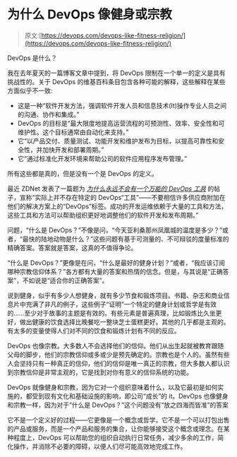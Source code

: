 # 为什么 DevOps 像健身或宗教

> 原文:[https://devops.com/devops-like-fitness-religion/](https://devops.com/devops-like-fitness-religion/)

DevOps 是什么？

我在去年夏天的一篇博客文章中提到，将 DevOps 限制在一个单一的定义是具有挑战性的。关于 DevOps 的维基百科条目包含各种可能的解释，这些解释在某些方面似乎不一致:

*   这是一种“软件开发方法，强调软件开发人员和信息技术(It)操作专业人员之间的沟通、协作和集成。”
*   DevOps 的目标是“最大限度地提高运营流程的可预测性、效率、安全性和可维护性。这个目标通常由自动化来支持。”
*   它“以产品交付、质量测试、功能开发和维护发布为目标，以提高可靠性和安全性，并加快开发和部署周期。”
*   它“通过标准化开发环境来帮助公司的软件应用程序发布管理。”

所有这些都是真的，但是没有一个是 DevOps 的定义。

最近 ZDNet 发表了一篇题为 [*为什么永远不会有一个万能的 DevOps 工具*](https://www.zdnet.com/article/how-to-do-devops-right/) 的帖子，宣称“实际上并不存在特定的 DevOps“工具”——不要相信许多供应商附加在他们的解决方案上的“DevOps”标签。成功的开发运维依赖于大量的工具和方法，这些工具和方法可以帮助组织更好地调整他们的软件开发和发布周期。”

问题，“什么是 DevOps？”不像是问，“今天亚利桑那州凤凰城的温度是多少？”或者，“最快的陆地动物是什么？”这些问题有基于可测量的、不可辩驳的度量标准的精确答案。答案就是答案，这真的不值得争论。

“什么是 DevOps？”更像是在问，“什么是最好的健身计划？”或者，“我应该订阅哪种宗教信仰体系？”各方都有大量的答案和热情的信念。但是，与其说是“正确答案”，不如说是“适合你的正确答案”。

说到健身，似乎有多少人想健身，就有多少节食和锻炼项目。书籍、杂志和商业信息片中充满了非凡的例子，这些例子“证明”一个特定的健身计划或哲学是有效的……至少对于故事的主题是有效的。有些元素是普遍真理，比如锻炼比久坐更好，做出健康的饮食选择比晚餐吃一整块芝士蛋糕更好。其他的几乎都是主观的。有太多的变量使得人们对不同的饮食和锻炼计划有不同的反应。

DevOps 也像宗教。大多数人不会选择他们的信仰。他们从出生起就被教育跟随父母的脚步，他们的宗教信仰或多或少是预先确定的。宗教也是个人的。虽然有些人会坚持只有一种真正的信仰，他们的信仰是唯一真正的宗教，但大多数人都认识到宗教信仰是非常主观的，它是找到对你有意义的信仰系统的功能。

DevOps 就像健身和宗教，因为它对一个组织意味着什么，以及它最初是如何实施的，都受到现有文化和基础设施的影响，即公司“成长”的 it。DevOps 也像健身和宗教一样，因为对于“什么是 DevOps？”这个问题没有“放之四海而皆准”的答案

它不是一个定义好的过程——它更像是一个概念或哲学。它不是一个可以打包出售的产品或服务，而是一个产品和服务的集合，让你能够接受这个概念或理念。在某种程度上，DevOps 可以帮助您的组织自动执行日常任务，减少多余的工作，简化操作，并消除不必要的障碍，以便人们尽可能高效地完成工作。